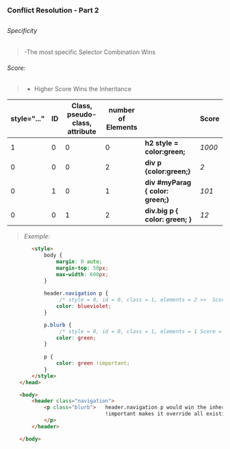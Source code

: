 ### Conflict Resolution - Part 2
##

###### Specificity
> -The most specific Selector Combination Wins

###### Score:
> - Higher Score Wins the Inheritance
> 
| style="..." | ID  | Class, pseudo-class,  attribute | number of Elements |                                   | Score   |
| ----------- | --- | ------------------------------- | ------------------ | --------------------------------- | ------  |
| 1           | 0   | 0                               | 0                  | **h2 style = color:green;**       | *1000*  |
| 0           | 0   | 0                               | 2                  | **div p {color:green;}**          | *2*     |
| 0           | 1   | 0                               | 1                  | **div #myParag { color: green;}** | *101*   |
| 0           | 0   | 1                               | 2                  | **div.big p { color: green; }**   | *12*    |    

> *Exemple:*
```html
        <style>
            body {
                margin: 0 auto;
                margin-top: 50px;
                max-width: 600px;
            }
            
            header.navigation p {
                 /* style = 0, id = 0, class = 1, elements = 2 >>  Score = 12 */
                color: blueviolet;     
            } 

            p.blurb {
                 /* style = 0, id = 0, class = 1, elements = 1 Score = 11 */
                color: green;
            }
            
            p {
                color: green !important;
            }
        </style>
    </head>

    <body>
        <header class="navigation"> 
            <p class="blurb">   header.navigation p would win the inheritance and it will override p.blurb, but
                                !important makes it override all existing inheritance so Green Wins
            </p>
        </header>

    </body>
```